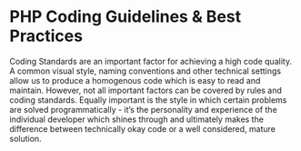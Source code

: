 
# PHP Coding Guidelines & Best Practices

Coding Standards are an important factor for achieving a high code quality. A common visual style, naming conventions and other technical settings allow us to produce a homogenous code which is easy to read and maintain. However, not all important factors can be covered by rules and coding standards. Equally important is the style in which certain problems are solved programmatically - it’s the personality and experience of the individual developer which shines through and ultimately makes the difference between technically okay code or a well considered, mature solution.